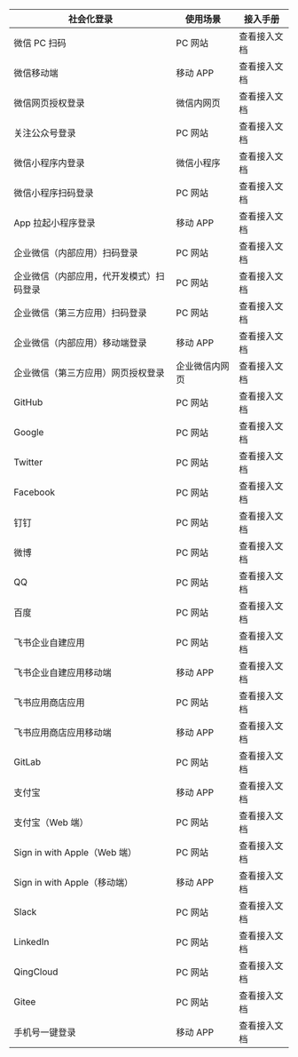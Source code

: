 | 社会化登录                     | 使用场景    | 接入手册                                                     |
|---------------------------|---------| ------------------------------------------------------------ |
| 微信 PC 扫码                  | PC 网站   | <router-link to="/connections/wechat-pc/" target="_blank">查看接入文档</router-link> |
| 微信移动端                     | 移动 APP  | <router-link to="/connections/wechat-mobile/" target="_blank">查看接入文档</router-link> |
| 微信网页授权登录                  | 微信内网页   | <router-link to="/connections/wechat-mp/" target="_blank">查看接入文档</router-link> |
| 关注公众号登录                   | PC 网站   | <router-link to="/connections/wechatmp-qrcode/" target="_blank">查看接入文档</router-link> |
| 微信小程序内登录                  | 微信小程序   | <router-link to="/connections/wechat-miniprogram/" target="_blank">查看接入文档</router-link> |
| 微信小程序扫码登录                 | PC 网站   | <router-link to="/connections/wechat-miniprogram-qrconnect/" target="_blank">查看接入文档</router-link> |
| App 拉起小程序登录               | 移动 APP  | <router-link to="/connections/wechat-miniprogram-applaunch/" target="_blank">查看接入文档</router-link> |
| 企业微信（内部应用）扫码登录            | PC 网站   | <router-link to="/connections/wechatwork-corp-qrconnect/" target="_blank">查看接入文档</router-link> |
| 企业微信（内部应用，代开发模式）扫码登录      | PC 网站   | <router-link to="/connections/wechatwork-agency-qrconnect/" target="_blank">查看接入文档</router-link> |
| 企业微信（第三方应用）扫码登录           | PC 网站   | <router-link to="/connections/wechatwork-service-provider-qrconnect/" target="_blank">查看接入文档</router-link> |
| 企业微信（内部应用）移动端登录 | 移动 APP  | <router-link to="/connections/wechatwork-mobile/" target="_blank">查看接入文档</router-link> |
| 企业微信（第三方应用）网页授权登录         | 企业微信内网页 | <router-link to="/connections/wechatwork-service-provider-web/" target="_blank">查看接入文档</router-link> |
| GitHub                    | PC 网站   | <router-link to="/connections/github/" target="_blank">查看接入文档</router-link> |
| Google                    | PC 网站   | <router-link to="/connections/google/" target="_blank">查看接入文档</router-link> |
| Twitter                   | PC 网站   | <router-link to="/connections/twitter/" target="_blank">查看接入文档</router-link> |
| Facebook                  | PC 网站   | <router-link to="/connections/facebook/" target="_blank">查看接入文档</router-link> |
| 钉钉                        | PC 网站   | <router-link to="/connections/dingtalk/" target="_blank">查看接入文档</router-link> |
| 微博                        | PC 网站   | <router-link to="/connections/weibo/" target="_blank">查看接入文档</router-link> |
| QQ                        | PC 网站   | <router-link to="/connections/qq/" target="_blank">查看接入文档</router-link> |
| 百度                        | PC 网站   | <router-link to="/connections/baidu/" target="_blank">查看接入文档</router-link> |
| 飞书企业自建应用                  | PC 网站   | <router-link to="/connections/lark-internal/" target="_blank">查看接入文档</router-link> |
| 飞书企业自建应用移动端            | 移动 APP  | <router-link to="/connections/lark-internal-mobile/" target="_blank">查看接入文档</router-link> |
| 飞书应用商店应用                  | PC 网站   | <router-link to="/connections/lark-public/" target="_blank">查看接入文档</router-link> |
| 飞书应用商店应用移动端            | 移动 APP  | <router-link to="/connections/lark-public-mobile/" target="_blank">查看接入文档</router-link> |
| GitLab                    | PC 网站   | <router-link to="/connections/gitlab/" target="_blank">查看接入文档</router-link> |
| 支付宝                       | 移动 APP  | <router-link to="/connections/alipay/" target="_blank">查看接入文档</router-link> |
| 支付宝（Web 端）                | PC 网站   | <router-link to="/connections/alipay-web/" target="_blank">查看接入文档</router-link> |
| Sign in with Apple（Web 端） | PC 网站   | <router-link to="/connections/apple-web/" target="_blank">查看接入文档</router-link> |
| Sign in with Apple（移动端）   | 移动 APP  | <router-link to="/connections/apple/" target="_blank">查看接入文档</router-link> |
| Slack                     | PC 网站   | <router-link to="/connections/slack/" target="_blank">查看接入文档</router-link> |
| LinkedIn                  | PC 网站   | <router-link to="/connections/linkedin/" target="_blank">查看接入文档</router-link> |
| QingCloud                 | PC 网站   | <router-link to="/connections/qingcloud/" target="_blank">查看接入文档</router-link> |
| Gitee                 | PC 网站   | <router-link to="/connections/gitee/" target="_blank">查看接入文档</router-link> |
| 手机号一键登录                   | 移动 APP  | <router-link to="/guides/oneauth/" target="_blank">查看接入文档</router-link> |
